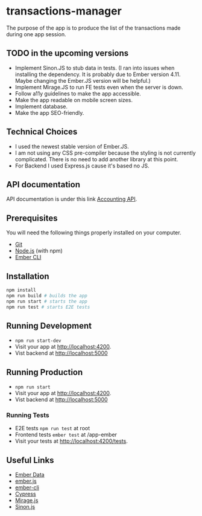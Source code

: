 # transactions-manager

The purpose of the app is to produce the list of the transactions made during one app session.
## TODO in the upcoming versions

* Implement Sinon.JS to stub data in tests. (I ran into issues when installing the dependency. It is probably due to Ember version 4.11. Maybe changing the Ember.JS version will be helpful.)
* Implement Mirage.JS to run FE tests even when the server is down.
* Follow a11y guidelines to make the app accessible.
* Make the app readable on mobile screen sizes.
* Implement database.
* Make the app SEO-friendly.
## Technical Choices

* I used the newest stable version of Ember.JS.
* I am not using any CSS pre-compiler because the styling is not currently complicated. There is no need to add another library at this point.
* For Backend I used Express.js cause it's based no JS.

## API documentation

API documentation is under this link [Accounting API](https://infra.devskills.app/accounting/api/3.1.0).
## Prerequisites

You will need the following things properly installed on your computer.

* [Git](https://git-scm.com/)
* [Node.js](https://nodejs.org/) (with npm)
* [Ember CLI](https://cli.emberjs.com/release/)

## Installation

```bash
npm install
npm run build # builds the app
npm run start # starts the app
npm run test # starts E2E tests
```

## Running Development

* `npm run start-dev`
* Visit your app at [http://localhost:4200](http://localhost:4200).
* Vist backend at [http://localhost:5000](http://localhost:5000)

## Running Production

* `npm run start`
* Visit your app at [http://localhost:4200](http://localhost:4200).
* Vist backend at [http://localhost:5000](http://localhost:5000)

### Running Tests

* E2E tests `npm run test` at root
* Frontend tests `ember test` at /app-ember
* Visit your tests at [http://localhost:4200/tests](http://localhost:4200/tests).

## Useful Links

* [Ember Data](https://guides.emberjs.com/release/models/)
* [ember.js](https://emberjs.com/)
* [ember-cli](https://cli.emberjs.com/release/)
* [Cypress](https://www.cypress.io/)
* [Mirage.js](https://miragejs.com/)
* [Sinon.js](https://sinonjs.org/)